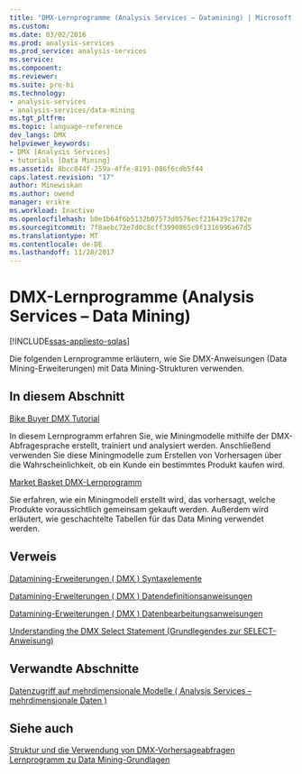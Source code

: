```yaml
---
title: "DMX-Lernprogramme (Analysis Services – Datamining) | Microsoft Docs"
ms.custom: 
ms.date: 03/02/2016
ms.prod: analysis-services
ms.prod_service: analysis-services
ms.service: 
ms.component: 
ms.reviewer: 
ms.suite: pro-bi
ms.technology:
- analysis-services
- analysis-services/data-mining
ms.tgt_pltfrm: 
ms.topic: language-reference
dev_langs: DMX
helpviewer_keywords:
- DMX [Analysis Services]
- tutorials [Data Mining]
ms.assetid: 8bcc844f-259a-4ffe-8191-086f6cdb5f44
caps.latest.revision: "17"
author: Minewiskan
ms.author: owend
manager: erikre
ms.workload: Inactive
ms.openlocfilehash: b0e1b64f6b5132b07573d0576ecf216439c1782e
ms.sourcegitcommit: 7f8aebc72e7d0c8cff3990865c9f1316996a67d5
ms.translationtype: MT
ms.contentlocale: de-DE
ms.lasthandoff: 11/20/2017
---
```

# <a name="dmx-tutorials-analysis-services---data-mining"></a>DMX-Lernprogramme (Analysis Services – Data Mining)
[!INCLUDE[ssas-appliesto-sqlas](../includes/ssas-appliesto-sqlas.md)]

  Die folgenden Lernprogramme erläutern, wie Sie DMX-Anweisungen (Data Mining-Erweiterungen) mit Data Mining-Strukturen verwenden.  
  
## <a name="in-this-section"></a>In diesem Abschnitt  
 [Bike Buyer DMX Tutorial](http://msdn.microsoft.com/library/4b634cc1-86dc-42ec-9804-a19292fe8448)  
  
 In diesem Lernprogramm erfahren Sie, wie Miningmodelle mithilfe der DMX-Abfragesprache erstellt, trainiert und analysiert werden. Anschließend verwenden Sie diese Miningmodelle zum Erstellen von Vorhersagen über die Wahrscheinlichkeit, ob ein Kunde ein bestimmtes Produkt kaufen wird.  
  
 [Market Basket DMX-Lernprogramm](http://msdn.microsoft.com/library/6e262a1d-c89e-4033-8368-46cf25168ef5)  
  
 Sie erfahren, wie ein Miningmodell erstellt wird, das vorhersagt, welche Produkte voraussichtlich gemeinsam gekauft werden. Außerdem wird erläutert, wie geschachtelte Tabellen für das Data Mining verwendet werden.  
  
## <a name="reference"></a>Verweis  
 [Datamining-Erweiterungen &#40; DMX &#41; Syntaxelemente](../dmx/data-mining-extensions-dmx-syntax-elements.md)  
  
 [Datamining-Erweiterungen &#40; DMX &#41; Datendefinitionsanweisungen](../dmx/dmx-statements-data-definition.md)  
  
 [Datamining-Erweiterungen &#40; DMX &#41; Datenbearbeitungsanweisungen](../dmx/dmx-statements-data-manipulation.md)  
  
 [Understanding the DMX Select Statement (Grundlegendes zur SELECT-Anweisung)](../dmx/understanding-the-dmx-select-statement.md)  
  
## <a name="related-sections"></a>Verwandte Abschnitte  
 [Datenzugriff auf mehrdimensionale Modelle &#40; Analysis Services – mehrdimensionale Daten &#41;](../analysis-services/multidimensional-models/mdx/multidimensional-model-data-access-analysis-services-multidimensional-data.md)  
  
## <a name="see-also"></a>Siehe auch  
 [Struktur und die Verwendung von DMX-Vorhersageabfragen](../dmx/structure-and-usage-of-dmx-prediction-queries.md)   
 [Lernprogramm zu Data Mining-Grundlagen](http://msdn.microsoft.com/library/6602edb6-d160-43fb-83c8-9df5dddfeb9c)  
  
  
